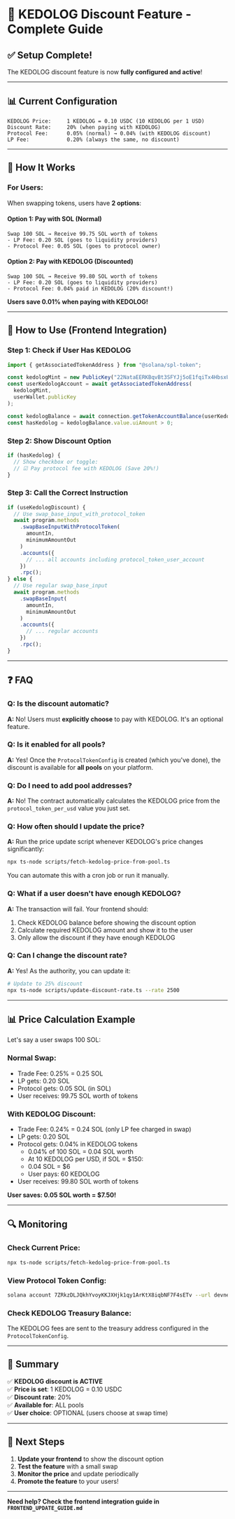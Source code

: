 # 🎯 KEDOLOG Discount Feature - Complete Guide

## ✅ Setup Complete!

The KEDOLOG discount feature is now **fully configured and active**!

---

## 📊 Current Configuration

```
KEDOLOG Price:     1 KEDOLOG = 0.10 USDC (10 KEDOLOG per 1 USD)
Discount Rate:     20% (when paying with KEDOLOG)
Protocol Fee:      0.05% (normal) → 0.04% (with KEDOLOG discount)
LP Fee:            0.20% (always the same, no discount)
```

---

## 🎯 How It Works

### **For Users:**

When swapping tokens, users have **2 options**:

#### **Option 1: Pay with SOL (Normal)**
```
Swap 100 SOL → Receive 99.75 SOL worth of tokens
- LP Fee: 0.20 SOL (goes to liquidity providers)
- Protocol Fee: 0.05 SOL (goes to protocol owner)
```

#### **Option 2: Pay with KEDOLOG (Discounted)**
```
Swap 100 SOL → Receive 99.80 SOL worth of tokens
- LP Fee: 0.20 SOL (goes to liquidity providers)
- Protocol Fee: 0.04% paid in KEDOLOG (20% discount!)
```

**Users save 0.01% when paying with KEDOLOG!**

---

## 🔧 How to Use (Frontend Integration)

### **Step 1: Check if User Has KEDOLOG**

```typescript
import { getAssociatedTokenAddress } from "@solana/spl-token";

const kedologMint = new PublicKey("22NataEERKBqvBt3SFYJj5oE1fqiTx4HbsxU1FuSNWbx");
const userKedologAccount = await getAssociatedTokenAddress(
  kedologMint,
  userWallet.publicKey
);

const kedologBalance = await connection.getTokenAccountBalance(userKedologAccount);
const hasKedolog = kedologBalance.value.uiAmount > 0;
```

### **Step 2: Show Discount Option**

```typescript
if (hasKedolog) {
  // Show checkbox or toggle:
  // ☑ Pay protocol fee with KEDOLOG (Save 20%!)
}
```

### **Step 3: Call the Correct Instruction**

```typescript
if (useKedologDiscount) {
  // Use swap_base_input_with_protocol_token
  await program.methods
    .swapBaseInputWithProtocolToken(
      amountIn,
      minimumAmountOut
    )
    .accounts({
      // ... all accounts including protocol_token_user_account
    })
    .rpc();
} else {
  // Use regular swap_base_input
  await program.methods
    .swapBaseInput(
      amountIn,
      minimumAmountOut
    )
    .accounts({
      // ... regular accounts
    })
    .rpc();
}
```

---

## ❓ FAQ

### **Q: Is the discount automatic?**
**A:** No! Users must **explicitly choose** to pay with KEDOLOG. It's an optional feature.

### **Q: Is it enabled for all pools?**
**A:** Yes! Once the `ProtocolTokenConfig` is created (which you've done), the discount is available for **all pools** on your platform.

### **Q: Do I need to add pool addresses?**
**A:** No! The contract automatically calculates the KEDOLOG price from the `protocol_token_per_usd` value you just set.

### **Q: How often should I update the price?**
**A:** Run the price update script whenever KEDOLOG's price changes significantly:

```bash
npx ts-node scripts/fetch-kedolog-price-from-pool.ts
```

You can automate this with a cron job or run it manually.

### **Q: What if a user doesn't have enough KEDOLOG?**
**A:** The transaction will fail. Your frontend should:
1. Check KEDOLOG balance before showing the discount option
2. Calculate required KEDOLOG amount and show it to the user
3. Only allow the discount if they have enough KEDOLOG

### **Q: Can I change the discount rate?**
**A:** Yes! As the authority, you can update it:

```bash
# Update to 25% discount
npx ts-node scripts/update-discount-rate.ts --rate 2500
```

---

## 📊 Price Calculation Example

Let's say a user swaps 100 SOL:

### **Normal Swap:**
- Trade Fee: 0.25% = 0.25 SOL
- LP gets: 0.20 SOL
- Protocol gets: 0.05 SOL (in SOL)
- User receives: 99.75 SOL worth of tokens

### **With KEDOLOG Discount:**
- Trade Fee: 0.24% = 0.24 SOL (only LP fee charged in swap)
- LP gets: 0.20 SOL
- Protocol gets: 0.04% in KEDOLOG tokens
  - 0.04% of 100 SOL = 0.04 SOL worth
  - At 10 KEDOLOG per USD, if SOL = $150:
  - 0.04 SOL = $6
  - User pays: 60 KEDOLOG
- User receives: 99.80 SOL worth of tokens

**User saves: 0.05 SOL worth = $7.50!**

---

## 🔍 Monitoring

### **Check Current Price:**
```bash
npx ts-node scripts/fetch-kedolog-price-from-pool.ts
```

### **View Protocol Token Config:**
```bash
solana account 7ZRkzDLJQkhYvoyKKJXHjk1qy1ArKtX8iqbNF7F4sETv --url devnet
```

### **Check KEDOLOG Treasury Balance:**
The KEDOLOG fees are sent to the treasury address configured in the `ProtocolTokenConfig`.

---

## 🎉 Summary

✅ **KEDOLOG discount is ACTIVE**  
✅ **Price is set**: 1 KEDOLOG = 0.10 USDC  
✅ **Discount rate**: 20%  
✅ **Available for**: ALL pools  
✅ **User choice**: OPTIONAL (users choose at swap time)  

---

## 🚀 Next Steps

1. **Update your frontend** to show the discount option
2. **Test the feature** with a small swap
3. **Monitor the price** and update periodically
4. **Promote the feature** to your users!

---

**Need help? Check the frontend integration guide in `FRONTEND_UPDATE_GUIDE.md`**

